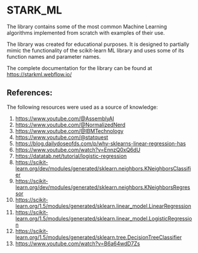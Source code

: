 # STARK_ML
The library contains some of the most common Machine Learning
algorithms implemented from scratch with examples of their use.

The library was created for educational purposes.
It is designed to partially mimic the functionality of the scikit-learn
ML library and uses some of its function names and parameter names.

The complete documentation for the library can be found at https://starkml.webflow.io/

References:
-----------

The following resources were used as a source of knowledge:

1. https://www.youtube.com/@AssemblyAI
2. https://www.youtube.com/@NormalizedNerd
3. https://www.youtube.com/@IBMTechnology
4. https://www.youtube.com/@statquest
5. https://blog.dailydoseofds.com/p/why-sklearns-linear-regression-has
6. https://www.youtube.com/watch?v=EnnzQ0xQ6dU
7. https://datatab.net/tutorial/logistic-regression
8. https://scikit-learn.org/dev/modules/generated/sklearn.neighbors.KNeighborsClassifier
9. https://scikit-learn.org/dev/modules/generated/sklearn.neighbors.KNeighborsRegressor
10. https://scikit-learn.org/1.5/modules/generated/sklearn.linear_model.LinearRegression
11. https://scikit-learn.org/1.5/modules/generated/sklearn.linear_model.LogisticRegression
12. https://scikit-learn.org/1.5/modules/generated/sklearn.tree.DecisionTreeClassifier
13. https://www.youtube.com/watch?v=B6a64wdD7Zs